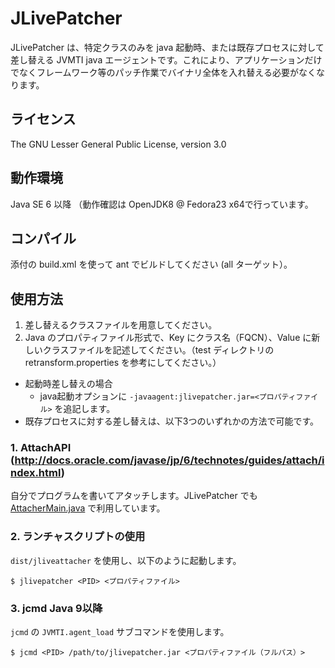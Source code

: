 JLivePatcher
===================
JLivePatcher は、特定クラスのみを java 起動時、または既存プロセスに対して差し替える JVMTI java エージェントです。これにより、アプリケーションだけでなくフレームワーク等のパッチ作業でバイナリ全体を入れ替える必要がなくなります。

## ライセンス ##

The GNU Lesser General Public License, version 3.0

## 動作環境 ##
 Java SE 6 以降
 （動作確認は OpenJDK8 @ Fedora23 x64で行っています。

## コンパイル ##
 添付の build.xml を使って ant でビルドしてください (all ターゲット）。

## 使用方法 ##

1. 差し替えるクラスファイルを用意してください。
2. Java のプロパティファイル形式で、Key にクラス名（FQCN）、Value に新しいクラスファイルを記述してください。（test ディレクトリの retransform.properties を参考にしてください。）
  * 起動時差し替えの場合
    * java起動オプションに ```-javaagent:jlivepatcher.jar=<プロパティファイル>``` を追記します。
  * 既存プロセスに対する差し替えは、以下3つのいずれかの方法で可能です。

### 1. AttachAPI (http://docs.oracle.com/javase/jp/6/technotes/guides/attach/index.html)

自分でプログラムを書いてアタッチします。JLivePatcher でも [AttacherMain.java](src/com/yasuenag/jlivepatcher/AttacherMain.java) で利用しています。

### 2. ランチャスクリプトの使用

`dist/jliveattacher` を使用し、以下のように起動します。

```shell
$ jlivepatcher <PID> <プロパティファイル>
```

### 3. jcmd **Java 9以降**

`jcmd` の `JVMTI.agent_load` サブコマンドを使用します。

```shell
$ jcmd <PID> /path/to/jlivepatcher.jar <プロパティファイル（フルパス）>
```

